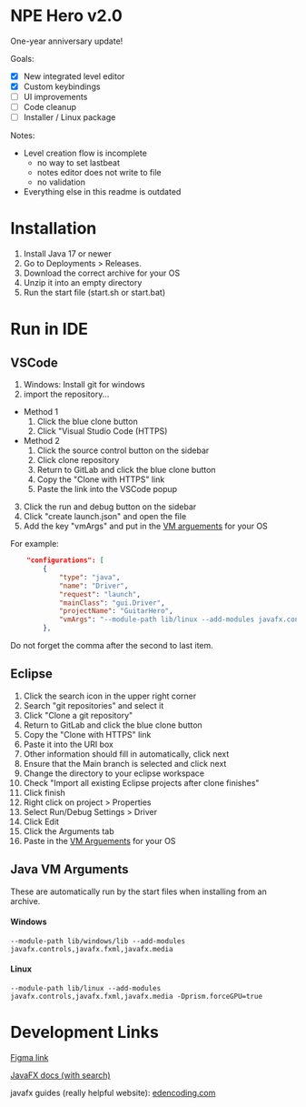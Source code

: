 # NPE Hero v2.0
One-year anniversary update!

Goals:
- [x] New integrated level editor
- [X] Custom keybindings
- [ ] UI improvements
- [ ] Code cleanup
- [ ] Installer / Linux package

Notes:
- Level creation flow is incomplete
  - no way to set lastbeat
  - notes editor does not write to file
  - no validation
- Everything else in this readme is outdated

# Installation
1. Install Java 17 or newer
1. Go to Deployments > Releases.
1. Download the correct archive for your OS
1. Unzip it into an empty directory
1. Run the start file (start.sh or start.bat)

# Run in IDE
## VSCode
1. Windows: Install git for windows
1. import the repository...
- Method 1
    1. Click the blue clone button
    1. Click "Visual Studio Code (HTTPS)
- Method 2
    1. Click the source control button on the sidebar
    1. Click clone repository
    1. Return to GitLab and click the blue clone button
    1. Copy the "Clone with HTTPS" link
    1. Paste the link into the VSCode popup
3. Click the run and debug button on the sidebar 
1. Click "create launch.json" and open the file
1. Add the key "vmArgs" and put in the [VM arguements](https://gitlab.sowgro.net/npeinc/npehero#java-vm-arguements) for your OS

For example: 
```json
    "configurations": [
        {
            "type": "java",
            "name": "Driver",
            "request": "launch",
            "mainClass": "gui.Driver",
            "projectName": "GuitarHero",
            "vmArgs": "--module-path lib/linux --add-modules javafx.controls,javafx.fxml,javafx.media -Dprism.forceGPU=true"
        },
```
Do not forget the comma after the second to last item.

## Eclipse
1. Click the search icon in the upper right corner
2. Search "git repositories" and select it
3. Click "Clone a git repository"
1. Return to GitLab and click the blue clone button
1. Copy the "Clone with HTTPS" link
1. Paste it into the URI box
1. Other information should fill in automatically, click next
1. Ensure that the Main branch is selected and click next
1. Change the directory to your eclipse workspace
1. Check "Import all existing Eclipse projects after clone finishes"
1. Click finish
1. Right click on project > Properties
1. Select Run/Debug Settings > Driver
1. Click Edit
1. Click the Arguments tab
1. Paste in the [VM Arguements](https://gitlab.sowgro.net/npeinc/npehero#java-vm-arguements) for your OS

## Java VM Arguments
These are automatically run by the start files when installing from an archive.

#### Windows
`--module-path lib/windows/lib --add-modules javafx.controls,javafx.fxml,javafx.media`

#### Linux
`--module-path lib/linux --add-modules javafx.controls,javafx.fxml,javafx.media -Dprism.forceGPU=true`

# Development Links

[Figma link](https://www.figma.com/file/dpeMlWStSWrVHfLd0Uohws/Untitled?node-id=0%3A1&t=PVQi61Ig3AWtWNMm-1)

[JavaFX docs (with search)](https://openjfx.io/javadoc/15)

javafx guides (really helpful website):
[edencoding.com](https://edencoding.com/javafx-layouts/)
